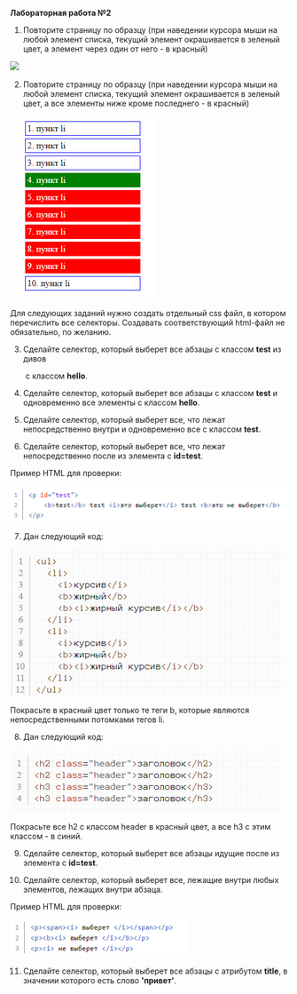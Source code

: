 ﻿**Лабораторная работа №2**

1. Повторите страницу по образцу (при наведении курсора мыши на любой элемент списка, текущий элемент окрашивается в зеленый цвет, а элемент через один от него - в красный)

![](media/Aspose.Words.aff122a0-7b12-4769-b7d8-d1dd7497b0af.001.png)

2. Повторите страницу по образцу (при наведении курсора мыши на любой элемент списка, текущий элемент окрашивается в зеленый цвет, а все элементы ниже кроме последнего - в красный)

![](media/Aspose.Words.aff122a0-7b12-4769-b7d8-d1dd7497b0af.002.png)

Для следующих заданий нужно создать отдельный css файл, в котором перечислить все селекторы. Создавать соответствующий html-файл не обязательно, по желанию.

3. Сделайте селектор, который выберет все абзацы с классом **test** из дивов **<div>** с классом **hello**.

4. Сделайте селектор, который выберет все абзацы с классом **test** и одновременно все элементы с классом **hello**.

5. Сделайте селектор, который выберет все, что лежат непосредственно внутри и одновременно все с классом **test**.

6. Сделайте селектор, который выберет все, что лежат непосредственно после из элемента с **id=test**.

Пример HTML для проверки:

![](media/Aspose.Words.aff122a0-7b12-4769-b7d8-d1dd7497b0af.003.png)

7. Дан следующий код:

![](media/Aspose.Words.aff122a0-7b12-4769-b7d8-d1dd7497b0af.004.png)

Покрасьте в красный цвет только те теги b, которые являются непосредственными потомками тегов li.

8. Дан следующий код:

![](media/Aspose.Words.aff122a0-7b12-4769-b7d8-d1dd7497b0af.005.png)

Покрасьте все h2 с классом header в красный цвет, а все h3 с этим классом - в синий.

9. Сделайте селектор, который выберет все абзацы идущие после из элемента с **id=test**.

10. Сделайте селектор, который выберет все, лежащие внутри любых элементов, лежащих внутри абзаца.

Пример HTML для проверки:

![](media/Aspose.Words.aff122a0-7b12-4769-b7d8-d1dd7497b0af.006.png)

11. Сделайте селектор, который выберет все абзацы с атрибутом **title**, в значении которого есть слово **'привет'**.
